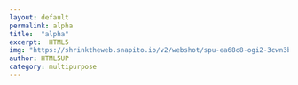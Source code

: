 ```yaml
---
layout: default
permalink: alpha
title:  "alpha"
excerpt:  HTML5
img: "https://shrinktheweb.snapito.io/v2/webshot/spu-ea68c8-ogi2-3cwn3bmfojjlb56e?size=mc&screen=1280x1024&url=https%3A%2F%2Fhtml5up.net%2Fuploads%2Fdemos%2Falpha%2F"
author: HTML5UP
category: multipurpose
---
```

